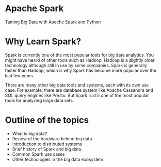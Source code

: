 # Apache Spark
 Taming Big Data with Apache Spark and Python

# Why Learn Spark?
Spark is currently one of the most popular tools for big data analytics. You might have heard of other tools such as Hadoop. Hadoop is a slightly older technology although still in use by some companies. Spark is generally faster than Hadoop, which is why Spark has become more popular over the last few years.

There are many other big data tools and systems, each with its own use case. For example, there are database system like Apache Cassandra and SQL query engines like Presto. But Spark is still one of the most popular tools for analyzing large data sets.

# Outline of the topics
* What is big data?
* Review of the hardware behind big data
* Introduction to distributed systems
* Brief history of Spark and big data
* Common Spark use cases
* Other technologies in the big data ecosystem

